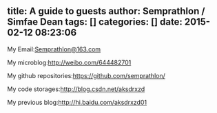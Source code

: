 title: A guide to guests
author: Semprathlon / Simfae Dean
tags: []
categories: []
date: 2015-02-12 08:23:06
---
My Email:Semprathlon@163.com

My microblog:<a title="goto" href="http://weibo.com/644482701" target="_blank">http://weibo.com/644482701</a>

My github repositories:<a href="https://github.com/semprathlon/">https://github.com/semprathlon/</a>

My code storages:<a title="Click here" href="http://blog.csdn.net/aksdrxzd" target="_blank">http://blog.csdn.net/aksdrxzd</a>

My previous blog:<a title="Click here" href="http://hi.baidu.com/aksdrxzd01" target="_blank">http://hi.baidu.com/aksdrxzd01</a>